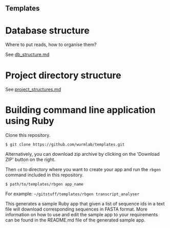 Templates
---------

Database structure
==================
Where to put reads, how to organise them?

See [db_structure.md](db_structure.md)

Project directory structure
===========================
See [project_structures.md](project_structures.md)

Building command line application using Ruby
============================================

Clone this repository.

    $ git clone https://github.com/wurmlab/templates.git

Alternatively, you can download zip archive by clicking on the 'Download ZIP'
button on the right.

Then `cd` to directory where you want to create your app and run the `rbgen`
command included in this repository.

    $ path/to/templates/rbgen app_name

For example: `~/gitstuff/templates/rbgen transcript_analyser`

This generates a sample Ruby app that given a list of sequence ids in a text
file will download corresponding sequences in FASTA format. More information
on how to use and edit the sample app to your requirements can be found in
the README.md file of the generated sample app.
